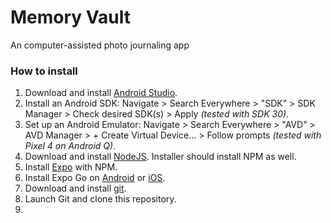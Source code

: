 # Memory Vault
An computer-assisted photo journaling app

### How to install
1. Download and install [Android Studio](https://developer.android.com/studio/install).
2. Install an Android SDK: Navigate > Search Everywhere > "SDK" > SDK Manager > Check desired SDK(s) > Apply _(tested with SDK 30)_.
3. Set up an Android Emulator: Navigate > Search Everywhere > "AVD" > AVD Manager > + Create Virtual Device... > Follow prompts _(tested with Pixel 4 on Android Q)_.
4. Download and install [NodeJS](https://nodejs.org/en/). Installer should install NPM as well.
5. Install [Expo](https://docs.expo.io/get-started/installation/) with NPM.
6. Install Expo Go on [Android](https://play.google.com/store/apps/details?id=host.exp.exponent) or [iOS](https://apps.apple.com/us/app/expo-go/id982107779).
7. Download and install [git](https://git-scm.com/download/win).
8. Launch Git and clone this repository.
9. 
